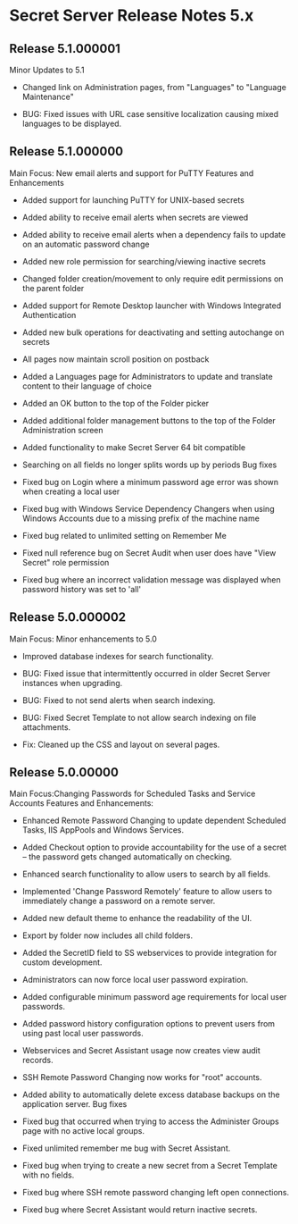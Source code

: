 [display]: # (search,content,print)
[priority]: #
[tags]: # (Release Notes)
[title]: # (Secret Server Release Notes 5.x)

# Secret Server Release Notes 5.x

## Release 5.1.000001

Minor Updates to 5.1

- Changed link on Administration pages, from "Languages" to "Language Maintenance"

- BUG: Fixed issues with URL case sensitive localization causing mixed languages to be displayed. 

## Release 5.1.000000 

Main Focus: New email alerts and support for PuTTY Features and Enhancements

- Added support for launching PuTTY for UNIX-based secrets

- Added ability to receive email alerts when secrets are viewed

- Added ability to receive email alerts when a dependency fails to update on an automatic password change

- Added new role permission for searching/viewing inactive secrets

- Changed folder creation/movement to only require edit permissions on the parent folder

- Added support for Remote Desktop launcher with Windows Integrated Authentication

- Added new bulk operations for deactivating and setting autochange on secrets

- All pages now maintain scroll position on postback

- Added a Languages page for Administrators to update and translate content to their language of choice

- Added an OK button to the top of the Folder picker

- Added additional folder management buttons to the top of the Folder Administration screen

- Added functionality to make Secret Server 64 bit compatible

- Searching on all fields no longer splits words up by periods Bug fixes

- Fixed bug on Login where a minimum password age error was shown when creating a local user

- Fixed bug with Windows Service Dependency Changers when using Windows Accounts due to a missing prefix of the machine name

- Fixed bug related to unlimited setting on Remember Me

- Fixed null reference bug on Secret Audit when user does have "View Secret" role permission

- Fixed bug where an incorrect validation message was displayed when password history was set to 'all' 

## Release 5.0.000002

Main Focus: Minor enhancements to 5.0

- Improved database indexes for search functionality.

- BUG: Fixed issue that intermittently occurred in older Secret Server instances when upgrading.

- BUG: Fixed to not send alerts when search indexing.

- BUG: Fixed Secret Template to not allow search indexing on file attachments.

- Fix: Cleaned up the CSS and layout on several pages. 

## Release 5.0.00000 

Main Focus:Changing Passwords for Scheduled Tasks and 
Service Accounts Features and Enhancements:

- Enhanced Remote Password Changing to update dependent Scheduled Tasks, IIS AppPools and Windows Services.

- Added Checkout option to provide accountability for the use of a secret – the password gets changed automatically on checking.

- Enhanced search functionality to allow users to search by all fields.

- Implemented 'Change Password Remotely' feature to allow users to immediately change a password on a remote server.

- Added new default theme to enhance the readability of the UI.

- Export by folder now includes all child folders.

- Added the SecretID field to SS webservices to provide integration for custom development.

- Administrators can now force local user password expiration.

- Added configurable minimum password age requirements for local user passwords.

- Added password history configuration options to prevent users from using past local user passwords.

- Webservices and Secret Assistant usage now creates view audit records.

- SSH Remote Password Changing now works for "root" accounts.

- Added ability to automatically delete excess database backups on the application server. Bug fixes

- Fixed bug that occurred when trying to access the Administer Groups page with no active local groups.

- Fixed unlimited remember me bug with Secret Assistant.

- Fixed bug when trying to create a new secret from a Secret Template with no fields.

- Fixed bug where SSH remote password changing left open connections.

- Fixed bug where Secret Assistant would return inactive secrets.


